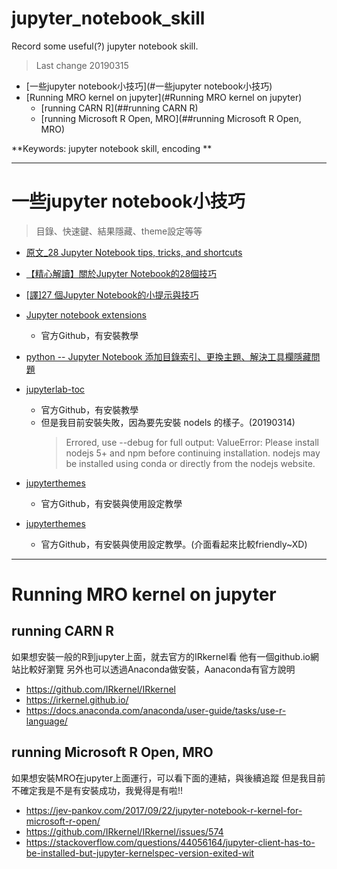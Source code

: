 # jupyter_notebook_skill
Record some useful(?) jupyter notebook skill.
> Last change 20190315

*   [一些jupyter notebook小技巧](#一些jupyter notebook小技巧)
*   [Running MRO kernel on jupyter](#Running MRO kernel on jupyter)
    *   [running CARN R](##running CARN R)
    *   [running Microsoft R Open, MRO](##running Microsoft R Open, MRO)

**Keywords: jupyter notebook skill, encoding **

---
# 一些jupyter notebook小技巧
> 目錄、快速鍵、結果隱藏、theme設定等等

- [原文_28 Jupyter Notebook tips, tricks, and shortcuts](https://www.dataquest.io/blog/jupyter-notebook-tips-tricks-shortcuts/)
- [【精心解讀】關於Jupyter Notebook的28個技巧](https://zhuanlan.zhihu.com/p/32600329)
- [[譯]27 個Jupyter Notebook的小提示與技巧](http://liuchengxu.org/pelican-blog/jupyter-notebook-tips.html)

- [Jupyter notebook extensions](https://github.com/ipython-contrib/jupyter_contrib_nbextensions)
    - 官方Github，有安裝教學
- [python -- Jupyter Notebook 添加目錄索引、更換主題、解決工具欄隱藏問題](https://blog.csdn.net/August1226/article/details/80762632)
- [jupyterlab-toc](https://github.com/jupyterlab/jupyterlab-toc)
    - 官方Github，有安裝教學
    - 但是我目前安裝失敗，因為要先安裝 nodels 的樣子。(20190314)
        > Errored, use --debug for full output:
ValueError: Please install nodejs 5+ and npm before continuing installation. nodejs may be installed using conda or directly from the nodejs website.

- [jupyterthemes](https://github.com/dunovank/jupyter-themes)
    - 官方Github，有安裝與使用設定教學
- [jupyterthemes](https://jupyter-contrib-nbextensions.readthedocs.io/en/latest/nbextensions/toc2/README.html)
    - 官方Github，有安裝與使用設定教學。(介面看起來比較friendly~XD)



---
# Running MRO kernel on jupyter

## running CARN R
如果想安裝一般的R到jupyter上面，就去官方的IRkernel看
他有一個github.io網站比較好瀏覽
另外也可以透過Anaconda做安裝，Aanaconda有官方說明
- https://github.com/IRkernel/IRkernel
- https://irkernel.github.io/
- https://docs.anaconda.com/anaconda/user-guide/tasks/use-r-language/

## running Microsoft R Open, MRO
如果想安裝MRO在jupyter上面運行，可以看下面的連結，與後續追蹤
但是我目前不確定我是不是有安裝成功，我覺得是有啦!!
- https://jev-pankov.com/2017/09/22/jupyter-notebook-r-kernel-for-microsoft-r-open/
- https://github.com/IRkernel/IRkernel/issues/574
- https://stackoverflow.com/questions/44056164/jupyter-client-has-to-be-installed-but-jupyter-kernelspec-version-exited-wit



